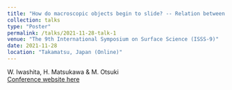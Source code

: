 ```yaml
---
title: "How do macroscopic objects begin to slide? -- Relation between precursor slip and friction coefficient --"
collection: talks
type: "Poster"
permalink: /talks/2021-11-28-talk-1
venue: "The 9th International Symposium on Surface Science (ISSS-9)"
date: 2021-11-28
location: "Takamatsu, Japan (Online)"
---
```

W. Iwashita, H. Matsukawa & M. Otsuki<br>
[Conference website here](https://www.jvss.jp/isss9/)
